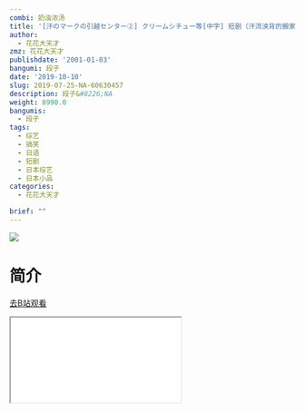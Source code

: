 ```yaml
---
combi: 奶油浓汤
title: '[汗のマークの引越センター②] クリームシチュー等[中字] 短剧（汗流浃背的搬家公司②）'
author:
  - 花花大天才
zmz: 花花大天才
publishdate: '2001-01-03'
bangumi: 段子
date: '2019-10-10'
slug: 2019-07-25-NA-60630457
description: 段子&#8226;NA
weight: 8990.0
bangumis:
  - 段子
tags:
  - 综艺
  - 搞笑
  - 日语
  - 短剧
  - 日本综艺
  - 日本小品
categories:
  - 花花大天才

brief: ""
---
```

![](https://raw.githubusercontent.com/tcgriffith/owaraisite/master/static/tmpimg/7e0ba60dab518b73a324adfc519cb39276ffe724.jpg.480.jpg)
# 简介  
  

[去B站观看](https://www.bilibili.com/video/av60630457/)
<div class ="resp-container"><iframe class="testiframe" src="//player.bilibili.com/player.html?aid=60630457"", scrolling="no", allowfullscreen="true" > </iframe></div> 
